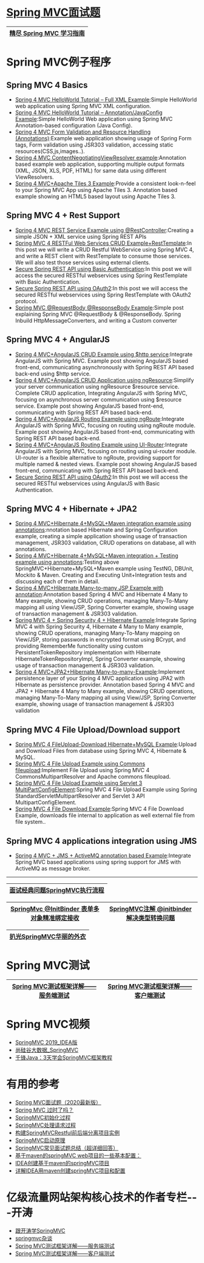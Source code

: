 
# [Spring MVC面试题](https://github.com/stevenli91748/JAVA-Architecture/blob/master/JAVA%20Framework/SpringMVC/interview/Spring%20MVC%E9%9D%A2%E8%AF%95%E9%A2%98.md)

[精尽 Spring MVC 学习指南](http://svip.iocoder.cn/Spring-MVC/tutorials/)|
---|

# Spring MVC例子程序
## Spring MVC 4 Basics
   * [Spring 4 MVC HelloWorld Tutorial – Full XML Example](http://websystique.com/springmvc/spring-4-mvc-helloworld-tutorial-full-example/):Simple HelloWorld web application using Spring MVC XML configuration.
   * [Spring 4 MVC HelloWorld Tutorial – Annotation/JavaConfig Example](http://websystique.com/springmvc/spring-4-mvc-helloworld-tutorial-annotation-javaconfig-full-example/):Simple HelloWorld Web application using Spring MVC Annotation-based configuration (Java Config).
   * [Spring 4 MVC Form Validation and Resource Handling (Annotations)](http://websystique.com/springmvc/spring-4-mvc-form-validation-with-hibernate-jsr-validator-resource-handling-using-annotations/):Example web application showing usage of Spring Form tags, Form validation using JSR303 validation, accessing static resources(CSS,js,images..).
   * [Spring 4 MVC ContentNegotiatingViewResolver example](http://websystique.com/springmvc/spring-4-mvc-contentnegotiatingviewresolver-example/):Annotation based example web application, supporting multiple output formats (XML, JSON, XLS, PDF, HTML) for same data using different ViewResolvers.
   * [Spring 4 MVC+Apache Tiles 3 Example](http://websystique.com/springmvc/spring-4-mvc-apache-tiles-3-annotation-based-example/):Provide a consistent look-n-feel to your Spring MVC App using Apache Tiles 3. Annotation based example showing an HTML5 based layout using Apache Tiles 3.
## Spring MVC 4 + Rest Support
   * [Spring 4 MVC REST Service Example using @RestController](http://websystique.com/springmvc/spring-4-mvc-rest-service-example-using-restcontroller/):Creating a simple JSON + XML service using Spring REST APIs
   * [Spring MVC 4 RESTFul Web Services CRUD Example+RestTemplate](http://websystique.com/springmvc/spring-mvc-4-restful-web-services-crud-example-resttemplate/):In this post we will write a CRUD Restful WebService using Spring MVC 4, and write a REST client with RestTemplate to consume those services. We will also test those services using external clients.
   * [Secure Spring REST API using Basic Authentication](http://websystique.com/spring-security/secure-spring-rest-api-using-basic-authentication/):In this post we will access the secured RESTful webservices using Spring RestTemplate with Basic Authentication.
   * [Secure Spring REST API using OAuth2](http://websystique.com/spring-security/secure-spring-rest-api-using-oauth2/):In this post we will access the secured RESTful webservices using Spring RestTemplate with OAuth2 protocol.
   * [Spring MVC @RequestBody @ResponseBody Example](http://websystique.com/springmvc/spring-mvc-requestbody-responsebody-example/):Simple post explaining Spring MVC @RequestBody & @ResponseBody. Spring Inbuild HttpMessageConverters, and writing a Custom converter
## Spring MVC 4 + AngularJS
   * [Spring 4 MVC+AngularJS CRUD Example using $http service](http://websystique.com/springmvc/spring-mvc-4-angularjs-example/):Integrate AngularJS with Spring MVC. Example post showing AngularJS based front-end, communicating asynchronously with Spring REST API based back-end using $http service.
   * [Spring 4 MVC+AngularJS CRUD Application using ngResource](http://websystique.com/springmvc/spring-4-mvc-angularjs-crud-application-using-ngresource/):Simplify your server communication using ngResource $resource service. Complete CRUD application, Integrating AngularJS with Spring MVC, focusing on asynchronous server communication using $resource service. Example post showing AngularJS based front-end, communicating with Spring REST API based back-end.
   * [Spring 4 MVC+AngularJS Routing Example using ngRoute](http://websystique.com/springmvc/spring-4-mvc-angularjs-routing-example-using-ngroute/):Integrate AngularJS with Spring MVC, focusing on routing using ngRoute module. Example post showing AngularJS based front-end, communicating with Spring REST API based back-end.
   * [Spring 4 MVC+AngularJS Routing Example using UI-Router](http://websystique.com/springmvc/spring-4-mvc-angularjs-routing-example-using-ui-router/):Integrate AngularJS with Spring MVC, focusing on routing using ui-router module. UI-router is a flexible alternative to ngRoute, providing support for multiple named & nested views. Example post showing AngularJS based front-end, communicating with Spring REST API based back-end.
   * [Secure Spring REST API using OAuth2](http://websystique.com/spring-security/secure-spring-rest-api-using-oauth2/):In this post we will access the secured RESTful webservices using AngularJS with Basic Authentication.
## Spring MVC 4 + Hibernate + JPA2
   * [Spring 4 MVC+Hibernate 4+MySQL+Maven integration example using annotations](http://websystique.com/springmvc/spring-4-mvc-and-hibernate4-integration-example-using-annotations/):nnotation based Hibernate and Spring Configuration example, creating a simple application showing usage of transaction management, JSR303 validation, CRUD operations on database, all with annotations.
   * [Spring 4 MVC+Hibernate 4+MySQL+Maven integration + Testing example using annotations](http://websystique.com/springmvc/spring-4-mvc-and-hibernate4-integration-testing-example-using-annotations/):Testing above SpringMVC+Hibernate+MySQL+Maven example using TestNG, DBUnit, Mockito & Maven. Creating and Executing Unit+Integration tests and discussing each of them in detail.
   * [Spring 4 MVC+Hibernate Many-to-many JSP Example with annotation](http://websystique.com/springmvc/springmvc-hibernate-many-to-many-example-annotation-using-join-table/):Annotation based Spring 4 MVC and Hibernate 4 Many to Many example, showing CRUD operations, managing Many-To-Many mapping all using View/JSP, Spring Converter example, showing usage of transaction management & JSR303 validation.
   * [Spring MVC 4 + Spring Security 4 + Hibernate Example](http://websystique.com/springmvc/spring-mvc-4-and-spring-security-4-integration-example/):Integrate Spring MVC 4 with Spring Security 4, Hibernate 4 Many to Many example, showing CRUD operations, managing Many-To-Many mapping on View/JSP, storing passwords in encrypted format using BCrypt, and providing RememberMe functionality using custom PersistentTokenRepository implementation with Hibernate HibernateTokenRepositoryImpl, Spring Converter example, showing usage of transaction management & JSR303 validation.
   * [Spring 4 MVC+JPA2+Hibernate Many-to-many-Example](http://websystique.com/springmvc/spring-4-mvc-jpa2-hibernate-many-to-many-example/):Implement persistence layer of your Spring 4 MVC application using JPA2 with Hibernate as persistence provider. Annotation based Spring 4 MVC and JPA2 + Hibernate 4 Many to Many example, showing CRUD operations, managing Many-To-Many mapping all using View/JSP, Spring Converter example, showing usage of transaction management & JSR303 validation
## Spring MVC 4 File Upload/Download support
   * [Spring MVC 4 FileUpload-Download Hibernate+MySQL Example](http://websystique.com/springmvc/spring-mvc-4-fileupload-download-hibernate-example/):Upload and Download Files from database using Spring MVC 4, Hibernate & MySQL.
   * [Spring MVC 4 File Upload Example using Commons fileupload](http://websystique.com/springmvc/spring-mvc-4-file-upload-example-using-commons-fileupload/):Implement File Upload using Spring MVC 4 CommonsMultipartResolver and Apache commons fileupload.
   * [Spring MVC 4 File Upload Example using Servlet 3 MultiPartConfigElement](http://websystique.com/springmvc/spring-mvc-4-file-upload-example-using-multipartconfigelement/):Spring MVC 4 File Upload Example using Spring StandardServletMultipartResolver and Servlet 3 API MultipartConfigElement.
   * [Spring MVC 4 File Download Example](http://websystique.com/springmvc/spring-mvc-4-file-download-example/):Spring MVC 4 File Download Example, downloads file internal to application as well external file from file system..
## Spring MVC 4 applications integration using JMS
   * [Spring 4 MVC + JMS + ActiveMQ annotation based Example](http://websystique.com/springmvc/spring-4-mvc-jms-activemq-annotation-based-example/):Integrate Spring MVC based applications using spring support for JMS with ActiveMQ as message broker.




---

[面试经典问题SpringMVC执行流程](https://blog.csdn.net/weixin_44170221/article/details/107497117?utm_medium=distribute.pc_feed.none-task-blog-personrec_tag-17.nonecase&depth_1-utm_source=distribute.pc_feed.none-task-blog-personrec_tag-17.nonecase&request_id=5f1ff3089cc79f6252ce4189)|
---|

[SpringMvc @InitBinder 表单多对象精准绑定接收](https://blog.csdn.net/qq_25821067/article/details/75281281)|[SpringMVC注解 @initbinder 解决类型转换问题](https://blog.csdn.net/jiangyu1013/article/details/92830954?utm_medium=distribute.pc_relevant.none-task-blog-OPENSEARCH-5.nonecase&depth_1-utm_source=distribute.pc_relevant.none-task-blog-OPENSEARCH-5.nonecase)|
---|---|

[扒光SpringMVC华丽的外衣](https://www.bilibili.com/video/BV1Hp411d7CJ)|
---|


# Spring MVC测试

[Spring MVC测试框架详解——服务端测试](https://www.iteye.com/blog/jinnianshilongnian-2004660)|[Spring MVC测试框架详解——客户端测试](https://www.iteye.com/blog/jinnianshilongnian-2007180)|
---|---|

# Spring MVC视频
 * [SpringMVC 2019_IDEA版](https://www.bilibili.com/video/av50213945/?spm_id_from=333.788.videocard.6)
 * [尚硅谷大数据_SpringMVC](http://www.atguigu.com/download_detail.shtml?v=23)
* [千锋Java：3天学会SpringMVC框架教程](https://www.bilibili.com/video/av45556876?from=search&seid=15013736168332447863)

# 有用的参考
* [Spring MVC面试题（2020最新版）](https://blog.csdn.net/ThinkWon/article/details/104397427)
* [Spring MVC 过时了吗？](https://www.zhihu.com/question/294282002)
* [SpringMVC初始化过程](http://objcoding.com/2017/06/14/SpringMVC-initialization-process/)
* [SpringMVC处理请求过程](http://objcoding.com/2017/06/15/SpringMVC-processing-request-process/)
* [构建SpringMVCRestful前后端分离项目实例](https://blog.csdn.net/songxinjianqwe/article/details/54976251)
* [SpringMVC启动原理](https://blog.csdn.net/qq_39385118/article/details/84261543)
* [SpringMVC常见面试题总结（超详细回答）](https://blog.csdn.net/a745233700/article/details/80963758)
* [基于maven的springMVC web项目的一些基本配置：](https://blog.csdn.net/rj1bww/article/details/71799268)
* [IDEA创建基于maven的springMVC项目](https://blog.csdn.net/huangxin388/article/details/95756856)
* [详解IDEA用maven创建springMVC项目和配置](https://www.jb51.net/article/124670.htm)


# 亿级流量网站架构核心技术的作者专栏---开涛

* [跟开涛学SpringMVC](https://www.iteye.com/blogs/subjects/kaitao-springmvc)
* [springmvc杂谈](https://www.iteye.com/blogs/subjects/springmvc-tattle)
* [Spring MVC测试框架详解——服务端测试](https://www.iteye.com/blog/jinnianshilongnian-2004660)
* [Spring MVC测试框架详解——客户端测试](https://www.iteye.com/blog/jinnianshilongnian-2007180)
